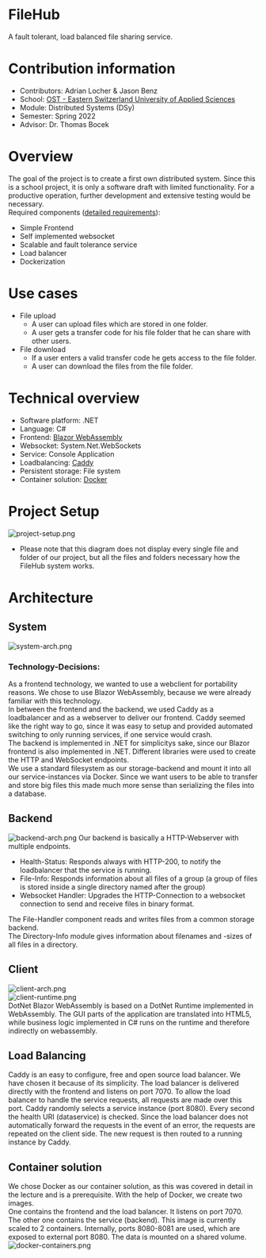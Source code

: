# FileHub
A fault tolerant, load balanced file sharing service.

# Contribution information
- Contributors: Adrian Locher & Jason Benz
- School: [OST - Eastern Switzerland University of Applied Sciences](https://www.ost.ch/)
- Module: Distributed Systems (DSy)
- Semester: Spring 2022
- Advisor: Dr. Thomas Bocek

# Overview
The goal of the project is to create a first own distributed system. Since this is a school project, it is only a software draft with limited functionality. For a productive operation, further development and extensive testing would be necessary.\
Required components ([detailed requirements](https://dsl.i.ost.ch/lect/fs22/#challenge-task-fs-2022)):
- Simple Frontend
- Self implemented websocket
- Scalable and fault tolerance service
- Load balancer
- Dockerization

# Use cases
- File upload
  - A user can upload files which are stored in one folder.
  - A user gets a transfer code for his file folder that he can share with other users.
- File download
  - If a user enters a valid transfer code he gets access to the file folder.
  - A user can download the files from the file folder.

# Technical overview
- Software platform: .NET
- Language: C#
- Frontend: [Blazor WebAssembly](https://dotnet.microsoft.com/en-us/apps/aspnet/web-apps/blazor)
- Websocket: System.Net.WebSockets
- Service: Console Application
- Loadbalancing: [Caddy](https://caddyserver.com/docs/)
- Persistent storage: File system
- Container solution: [Docker](https://www.docker.com/)

# Project Setup  
![project-setup.png](./images/project-setup.png)  
- Please note that this diagram does not display every single file and folder of our project, but all the files and folders necessary how the FileHub system works.

# Architecture  
## System  
![system-arch.png](./images/sys-arch.png)  
### Technology-Decisions:
As a frontend technology, we wanted to use a webclient for portability reasons. We chose to use Blazor WebAssembly, because we were already familiar with this technology.  
In between the frontend and the backend, we used Caddy as a loadbalancer and as a webserver to deliver our frontend. Caddy seemed like the right way to go, since it was easy to setup and provided automated switching to only running services, if one service would crash.  
The backend is implemented in .NET for simplicitys sake, since our Blazor frontend is also implemented in .NET. Different libraries were used to create the HTTP and WebSocket endpoints.  
We use a standard filesystem as our storage-backend and mount it into all our service-instances via Docker. Since we want users to be able to transfer and store big files this made much more sense than serializing the files into a database.  

## Backend  
![backend-arch.png](./images/backend-arch.png) 
Our backend is basically a HTTP-Webserver with multiple endpoints.  
- Health-Status: Responds always with HTTP-200, to notify the loadbalancer that the service is running.  
- File-Info: Responds information about all files of a group (a group of files is stored inside a single directory named after the group)  
- Websocket Handler: Upgrades the HTTP-Connection to a websocket connection to send and receive files in binary format.  

The File-Handler component reads and writes files from a common storage backend.  
The Directory-Info module gives information about filenames and -sizes of all files in a directory.  


## Client
![client-arch.png](./images/client-arch.png)  
![client-runtime.png](./images/client-runtime.png)  
DotNet Blazor WebAssembly is based on a DotNet Runtime implemented in WebAssembly.
The GUI parts of the application are translated into HTML5, while business logic implemented in C# runs on the runtime and therefore indirectly on webassembly.

## Load Balancing  
Caddy is an easy to configure, free and open source load balancer. We have chosen it because of its simplicity. The load balancer is delivered directly with the frontend and listens on port 7070. To allow the load balancer to handle the service requests, all requests are made over this port. Caddy randomly selects a service instance (port 8080). Every second the health URI (dataservice) is checked. Since the load balancer does not automatically forward the requests in the event of an error, the requests are repeated on the client side. The new request is then routed to a running instance by Caddy.

## Container solution
We chose Docker as our container solution, as this was covered in detail in the lecture and is a prerequisite. With the help of Docker, we create two images.\
One contains the frontend and the load balancer. It listens on port 7070.\
The other one contains the service (backend). This image is currently scaled to 2 containers. Internally, ports 8080-8081 are used, which are exposed to external port 8080. The data is mounted on a shared volume.\
![docker-containers.png](./images/docker-containers.png)
